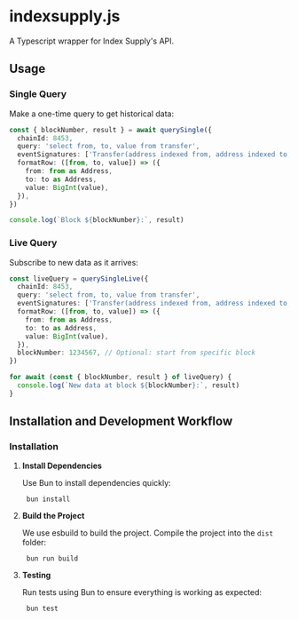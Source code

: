 # indexsupply.js

A Typescript wrapper for Index Supply's API.

## Usage


### Single Query

Make a one-time query to get historical data:

```typescript
const { blockNumber, result } = await querySingle({
  chainId: 8453,
  query: 'select from, to, value from transfer',
  eventSignatures: ['Transfer(address indexed from, address indexed to, uint256 value)'],
  formatRow: ([from, to, value]) => ({
    from: from as Address,
    to: to as Address,
    value: BigInt(value),
  }),
})

console.log(`Block ${blockNumber}:`, result)
```

### Live Query

Subscribe to new data as it arrives:

```typescript
const liveQuery = querySingleLive({
  chainId: 8453,
  query: 'select from, to, value from transfer',
  eventSignatures: ['Transfer(address indexed from, address indexed to, uint256 value)'],
  formatRow: ([from, to, value]) => ({
    from: from as Address,
    to: to as Address,
    value: BigInt(value),
  }),
  blockNumber: 1234567, // Optional: start from specific block
})

for await (const { blockNumber, result } of liveQuery) {
  console.log(`New data at block ${blockNumber}:`, result)
}
```

<!--

### Sync Client

```typescript
const client = new SyncClientSingle({
  chainId: 8453,
  query: 'select from, to, value from transfer',
  eventSignatures: ['Transfer(address indexed from, address indexed to, uint256 value)'],
  formatRow: ([from, to, value]) => ({
    from: from as Address,
    to: to as Address,
    value: BigInt(value),
  }),
  getProgress: async () => { return await db.query('select max(block_number) from progress') },
  saveProgress: async (blockNumber, newData) => {
    await db.transaction(async (tx) => {
      await tx.query('insert into progress (block_number) values ($1)', [blockNumber])
      for (const { from, to, value } of newData) {
        await tx.query('insert into transfers (from, to, value) values ($1, $2, $3)', [from, to, value])
      }
    })
  },
})

await client.sync()
```
-->

## Installation and Development Workflow

### Installation

1. **Install Dependencies**

    Use Bun to install dependencies quickly:

        bun install

2. **Build the Project**

    We use esbuild to build the project. Compile the project into the `dist` folder:

        bun run build

3. **Testing**

    Run tests using Bun to ensure everything is working as expected:

        bun test
